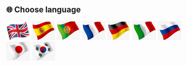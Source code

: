 
## <a id="choose-language">:globe_with_meridians: Choose language </a>
[![](../lanpic/EN.png)](https://github.com/ZONESTAR3D/Slicing-Guide/tree/master/PrusaSlicer/readme.md)
[![](../lanpic/ES.png)](https://github.com/ZONESTAR3D/Slicing-Guide/tree/master/PrusaSlicer/readme-es.md)
[![](../lanpic/PT.png)](https://github.com/ZONESTAR3D/Slicing-Guide/tree/master/PrusaSlicer/readme-pt.md)
[![](../lanpic/FR.png)](https://github.com/ZONESTAR3D/Slicing-Guide/tree/master/PrusaSlicer/readme-fr.md)
[![](../lanpic/DE.png)](https://github.com/ZONESTAR3D/Slicing-Guide/tree/master/PrusaSlicer/readme-de.md)
[![](../lanpic/IT.png)](https://github.com/ZONESTAR3D/Slicing-Guide/tree/master/PrusaSlicer/readme-it.md)
[![](../lanpic/RU.png)](https://github.com/ZONESTAR3D/Slicing-Guide/tree/master/PrusaSlicer/readme-ru.md)
[![](../lanpic/JP.png)](https://github.com/ZONESTAR3D/Slicing-Guide/tree/master/PrusaSlicer/readme-jp.md)
[![](../lanpic/KR.png)](https://github.com/ZONESTAR3D/Slicing-Guide/tree/master/PrusaSlicer/readme-kr.md)
<!-- [![](./lanpic/SA.png)](https://github.com/ZONESTAR3D/Slicing-Guide/tree/master/PrusaSlicer/readme-ar.md) -->

